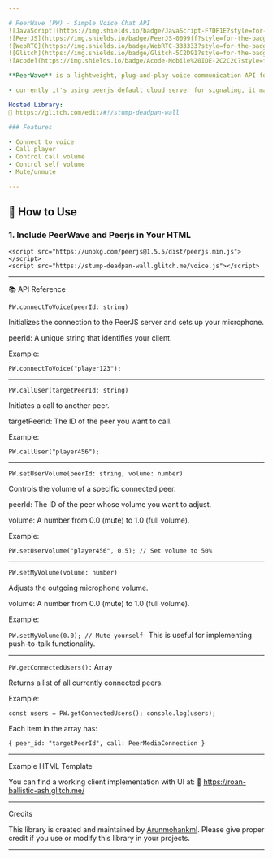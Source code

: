 ```yaml
---

# PeerWave (PW) - Simple Voice Chat API
![JavaScript](https://img.shields.io/badge/JavaScript-F7DF1E?style=for-the-badge&logo=javascript&logoColor=black)
![PeerJS](https://img.shields.io/badge/PeerJS-0099ff?style=for-the-badge&logo=webrtc&logoColor=white)
![WebRTC](https://img.shields.io/badge/WebRTC-333333?style=for-the-badge&logo=webrtc&logoColor=white)
![Glitch](https://img.shields.io/badge/Glitch-5C2D91?style=for-the-badge&logo=glitch&logoColor=white)
![Acode](https://img.shields.io/badge/Acode-Mobile%20IDE-2C2C2C?style=for-the-badge&logo=android&logoColor=green)

**PeerWave** is a lightweight, plug-and-play voice communication API for web apps, built using [PeerJS](https://peerjs.com/). This library allows you to integrate real-time voice chat between users with just a few function calls. This can be mainly used for proximity making proximity/normal voicechat in games with inbuilt browser or normal Websites.

- currently it's using peerjs default cloud server for signaling, it may cause minor bugs, feel free to contribute and upgrade these features.

Hosted Library:  
🔗 https://glitch.com/edit/#!/stump-deadpan-wall

### Features

- Connect to voice
- Call player
- Control call volume
- Control self volume
- Mute/unmute

---
```


## 🔧 How to Use

### 1. Include PeerWave and Peerjs in Your HTML

```
<script src="https://unpkg.com/peerjs@1.5.5/dist/peerjs.min.js"></script>
<script src="https://stump-deadpan-wall.glitch.me/voice.js"></script>
```

---

📚 API Reference

```PW.connectToVoice(peerId: string)```

Initializes the connection to the PeerJS server and sets up your microphone.

peerId: A unique string that identifies your client.


Example:

`PW.connectToVoice("player123");`


---

```PW.callUser(targetPeerId: string)```

Initiates a call to another peer.

targetPeerId: The ID of the peer you want to call.


Example:

`PW.callUser("player456");`


---

```PW.setUserVolume(peerId: string, volume: number)```

Controls the volume of a specific connected peer.

peerId: The ID of the peer whose volume you want to adjust.

volume: A number from 0.0 (mute) to 1.0 (full volume).


Example:

`PW.setUserVolume("player456", 0.5); // Set volume to 50%`


---

```PW.setMyVolume(volume: number)```

Adjusts the outgoing microphone volume.

volume: A number from 0.0 (mute) to 1.0 (full volume).


Example:

`PW.setMyVolume(0.0); // Mute yourself
`
This is useful for implementing push-to-talk functionality.


---

```PW.getConnectedUsers():``` Array

Returns a list of all currently connected peers.

Example:

`const users = PW.getConnectedUsers();
console.log(users);`

Each item in the array has:

`{
  peer_id: "targetPeerId",
  call: PeerMediaConnection
}`


---

Example HTML Template

You can find a working client implementation with UI at:
🔗 https://roan-ballistic-ash.glitch.me/


---

Credits

This library is created and maintained by [Arunmohankml](https://github.com/Arunmohankml/j).
Please give proper credit if you use or modify this library in your projects.


---
